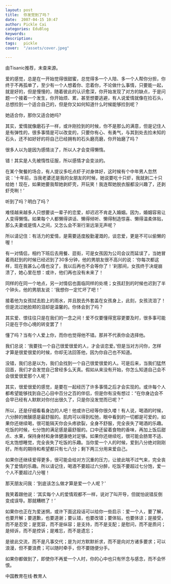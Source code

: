 ```yaml
---
layout: post  
title:  你发觉到了吗？  
date:  2007-04-15 10:47  
author: Pickle Cai  
categories: EduBlog  
keywords: 
description:   
tags:	pickle   
cover:  "/assets/cover.jpeg"  

---  
```

    
   由Tisanic推荐，未查来源。

 



 



爱的感觉，总是在一开始觉得很甜蜜，总觉得多一个人陪、多一个人帮你分担，你终于不再孤单了，至少有一个人想着你、恋着你，不论做什么事情，只要能一起，就是好的，但是慢慢的，随着彼此的认识愈深，你开始发现了对方的缺点，于是问题一个接着一个发生，你开始烦、累，甚至想要逃避，有人说爱情就像在捡石头，总想捡到一个适合自己的，但是你又如何知道什么时候能够捡到呢？



她适合你，那你又适合她吗? 



其实，爱情就像磨石子一样，或许刚捡到的时候，你不是那么的满意，但是记住人是有弹性的，很多事情是可以改变的，只要你有心、有勇气，与其到处去捡未知的石头，还不如好好的将自己已经拥有的石头磨亮磨，你开始磨了吗？



很多人以为是因为感情淡了，所以人才会变得懒惰。



错！其实是人先被惰性征服，所以感情才会变淡的。



在某个聚餐的场合，有人提议多吃点虾子对身体好，这时候有个中年男人忽然说：‘十年前，当我老婆还是我的女朋友的时候，她说要吃十只虾，我就剥二十只给她！现在，如果她要我帮她剥虾壳，开玩笑！我连帮她脱衣服都没兴趣了，还剥虾壳咧！’



听到了吗？明白了吗？



难怪越来越多人只想要谈一辈子的恋爱，却迟迟不肯走入婚姻。因为，婚姻容易让人变得懒惰。如果每个人都懒得讲话、懒得倾听、懒得制造惊喜、懒得温柔体贴，那么夫妻或是情人之间，又怎么会不渐行渐远渐无声呢？



所以请记住：有活力的爱情，是需要适度殷勤灌溉的，谈恋爱，更是不可以偷懒的喔！



有一对情侣，相约下班后去用餐、逛街，可是女孩因为公司会议而延误了，当她冒着雨赶到的时候已经迟到了30多分钟，他的男朋友很不高兴的说：‘你每次都这样，现在我甚么心情也没了，我以后再也不会等你了！’刹那间，女孩终于决堤崩溃了，她心里在想：或许，他们再也没有未来了！



同样的在同一个地点，另一对情侣也面临同样的处境；女孩赶到的时候也迟到了半个钟头，他的男朋友说：‘我想你一定忙坏了吧！’



接着他为女孩拭去脸上的雨水，并且脱去外套盖在女孩身上，此刻，女孩流泪了！但是流过她脸颊的泪却是温馨的。你体会到了吗？



其实爱、恨往往只是在我们的一念之间！爱不仅要懂得宽容更要及时，很多事可能只是在于你心境的转变罢了！



懂了吗？当有个人爱上你，而你也觉得他不错。那并不代表你会选择他。



我们总说：‘我要找一个自己很爱很爱的人，才会谈恋爱。’但是当对方问你，怎样才算是很爱很爱的时候，你却无法回答他，因为你自己也不知道。



没错，我们总是以为，我们会找到一个自己很爱很爱的人。可是后来，当我们猛然回首，我们才会发觉自己曾经多么天真。假如从来没有开始，你怎么知道自己会不会很爱很爱那个人呢？



其实，很爱很爱的感觉，是要在一起经历了许多事情之后才会实现的。或许每个人都希望能够找到自己心目中百分之百的伴侣，但是你有没有想过：“在你身边会不会早已经有人默默对你付出很久了，只是你没发觉而已呢？”



所以，还是仔细看看身边的人吧！他或许已经等你很久喽！有人说，喝酒的时候，六分醉的微醺感是最舒服的。肌肉可以得到松弛，眼中看到的一切都是可爱的，如果你还继续喝，很可能隔天你会头疼欲裂，全身不舒服，完全丧失了喝酒的乐趣。吃饭的时候，七分饱的满足感是最舒服的。口中还留着食物的香味，再加上饭后甜点、水果，保持身材和身体健康绝对足够。如果你还继续吃，很可能会肠胃不适、吃太饱想睡觉，完全丧失了吃饭的乐趣。当你爱一个人的时候，爱到八分绝对刚刚好。所有的期待和希望都只有七八分；剩下两三分用来爱自己。



如果你还继续爱得更多，很可能会给对方沉重的压力，让彼此喘不过气来，完全丧失了爱情的乐趣。所以请记住，喝酒不要超过六分醉，吃饭不要超过七分饱，爱一个人不要超过八分喔！ 



那天朋友问我：‘到底该怎么做才算是爱一个人呢？’ 



我笑着跟他说：‘其实每个人的爱情观都不一样，说对了叫开导，但就怕说错反倒变成误导。那就糟糕了！’



如果你也正在为爱迷惘，或许下面这段话可以给你一些启示：爱一个人，要了解，也要开解；要道歉，也要道谢；要认错，也要改错；要体贴，也要体谅；是接受，而不是忍受；是宽容，而不是纵容；是支持，而不是支配；是慰问，而不是质问；是倾诉，而不是控诉；是难忘，而不是遗忘；



是彼此交流，而不是凡事交代；是为对方默默祈求，而不是向对方诸多要求；可以浪漫，但不要浪费；可以随时牵手，但不要随便分手。



如果你都做到了，即使你不再爱一个人时，你的心中也只有怀念与感念，而不会怀恨。

		

		    
 中国教育在线·教育人

